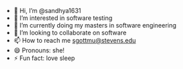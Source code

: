 - 👋 Hi, I’m @sandhya1631
- 👀 I’m interested in software testing
- 🌱 I’m currently doing my masters in software engineering
- 💞️ I’m looking to collaborate on software
- 📫 How to reach me sgottmu@stevens.edu
- 😄 Pronouns: she!
- ⚡ Fun fact: love sleep

<!---
sandhya1631/sandhya1631 is a ✨ special ✨ repository because its `README.md` (this file) appears on your GitHub profile.
You can click the Preview link to take a look at your changes.
--->
